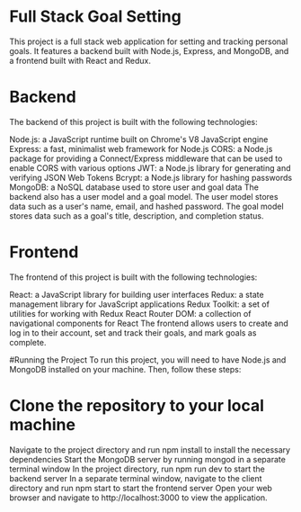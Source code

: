# Full Stack Goal Setting
This project is a full stack web application for setting and tracking personal goals. It features a backend built with Node.js, Express, and MongoDB, and a frontend built with React and Redux.

# Backend
The backend of this project is built with the following technologies:

Node.js: a JavaScript runtime built on Chrome's V8 JavaScript engine
Express: a fast, minimalist web framework for Node.js
CORS: a Node.js package for providing a Connect/Express middleware that can be used to enable CORS with various options
JWT: a Node.js library for generating and verifying JSON Web Tokens
Bcrypt: a Node.js library for hashing passwords
MongoDB: a NoSQL database used to store user and goal data
The backend also has a user model and a goal model. The user model stores data such as a user's name, email, and hashed password. The goal model stores data such as a goal's title, description, and completion status.

# Frontend
The frontend of this project is built with the following technologies:

React: a JavaScript library for building user interfaces
Redux: a state management library for JavaScript applications
Redux Toolkit: a set of utilities for working with Redux
React Router DOM: a collection of navigational components for React
The frontend allows users to create and log in to their account, set and track their goals, and mark goals as complete.

#Running the Project
To run this project, you will need to have Node.js and MongoDB installed on your machine. Then, follow these steps:

# Clone the repository to your local machine
Navigate to the project directory and run npm install to install the necessary dependencies
Start the MongoDB server by running mongod in a separate terminal window
In the project directory, run npm run dev to start the backend server
In a separate terminal window, navigate to the client directory and run npm start to start the frontend server
Open your web browser and navigate to http://localhost:3000 to view the application.
